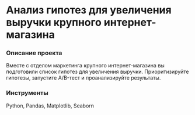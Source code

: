 # Aнализ гипотез для увеличения выручки крупного интернет-магазина

### Описание проекта

Вместе с отделом маркетинга крупного интернет-магазина вы подготовили список гипотез для увеличения выручки. Приоритизируйте гипотезы, запустите A/B-тест и проанализируйте результаты.

### Инструменты

Python, Pandas, Matplotlib, Seaborn
